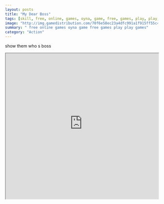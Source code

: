 ```yaml
---
layout: posts
title: "My Dear Boss"
tags: [skill, free, online, games, oyna, game, free, games, play, play, games]
image: "http://img.gamedistribution.com/70f6e58ec23a4dfc991a1f915ff55c4d.jpg"
summary: " free online games oyna game free games play play games"
category: "Action"
---
```


show them who s boss

<iframe width="100%" height="480px;" src="http://flash.gamedistribution.com?game=70f6e58ec23a4dfc991a1f915ff55c4d"></iframe>